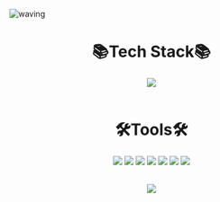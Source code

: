 ![waving](https://capsule-render.vercel.app/api?type=waving&height=200&fontAlignY=40&text=HyobinBae&color=gradient)


<div align="center">
<h1> 📚Tech Stack📚 </h1>
<div>
<img src="https://img.shields.io/badge/Git-F05032?style=flat&logo=Git&logoColor=white"/>
</div>
</br>
 
<h1> 🛠️Tools🛠️ </h1>
<div>
<img src="https://img.shields.io/badge/Git-F05032?style=flat&logo=Git&logoColor=white"/>
<img src="https://img.shields.io/badge/GitHub-181717?style=flat&logo=GitHub&logoColor=white"/>
<img src="https://img.shields.io/badge/Slack-4A154B?style=flat&logo=Slack&logoColor=white"/>
<img src="https://img.shields.io/badge/VSCode-007ACC?style=flat&logo=Visual Studio Code&logoColor=white"/>
<img src="https://img.shields.io/badge/IntelliJ-000000?style=flat&logo=IntelliJ%20IDEA&logoColor=white""/>
<img src="https://img.shields.io/badge/Notion-000000?style=flat&logo=Notion&logoColor=white"/>
<img src="https://img.shields.io/badge/Trello-0052CC?style=flat&logo=Trello&logoColor=white" />
</div>
</br>

<img src="https://github-readme-stats.vercel.app/api/top-langs/?username=HyobinBae&layout=compact"/><br>
                                                                                                  
</div>
